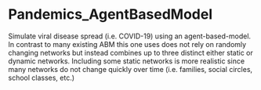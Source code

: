 # Pandemics_AgentBasedModel
Simulate viral disease spread (i.e. COVID-19) using an agent-based-model. In contrast to many existing ABM this one uses does not rely on randomly changing networks but instead combines up to three distinct either static or dynamic networks. Including some static networks is more realistic since many networks do not change quickly over time (i.e. families, social circles, school classes, etc.)
